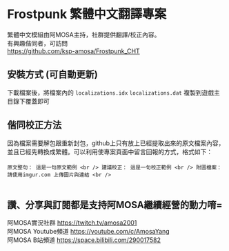 # Frostpunk 繁體中文翻譯專案

繁體中文模組由阿MOSA主持，社群提供翻譯/校正內容。<br />
有興趣偕同者，可訪問<br />
 https://github.com/ksp-amosa/Frostpunk_CHT <br />

## 安裝方式 (可自動更新)
下載檔案後，將檔案內的
`localizations.idx`
`localizations.dat`
複製到遊戲主目錄下覆蓋即可

## 偕同校正方法
因為檔案需要解包跟重新封包，github上只有放上已經提取出來的原文檔案內容，<br />
並且已經先轉換成繁體。可以利用使專案頁面中留言回報的方式，格式如下：<br />
<br />
`
原文整句： 這是一句原文範例 <br />
建議校正： 這是一句校正範例 <br />
附圖檔案： 請使用imgur.com 上傳圖片與連結 <br />
`
<br />
<br />
## 讚、分享與訂閱都是支持阿MOSA繼續經營的動力唷= 
阿MOSA實況社群  https://twitch.tv/amosa2001 <br />
阿MOSA Youtube頻道  https://youtube.com/c/AmosaYang <br />
阿MOSA B站頻道  https://space.bilibili.com/290017582 <br />